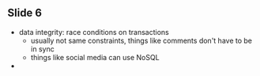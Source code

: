 ## Slide 6
- data integrity: race conditions on transactions
	- usually not same constraints, things like comments don't have to be in sync
	- things like social media can use NoSQL
- 